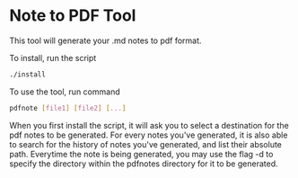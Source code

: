 # Note to PDF Tool
This tool will generate your .md notes to pdf format. 

To install, run the script
```bash
./install
```

To use the tool, run command
```bash
pdfnote [file1] [file2] [...]
```

When you first install the script, it will ask you to select a destination for the pdf notes to be generated. 
For every notes you've generated, it is also able to search for the history of notes you've generated, and list their absolute path. 
Everytime the note is being generated, you may use the flag -d to specify the directory within the pdfnotes directory for it to be generated.
